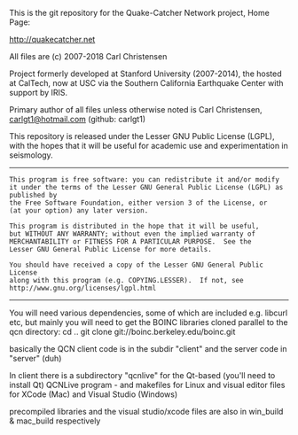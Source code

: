 This is the git repository for the Quake-Catcher Network project, Home Page:

http://quakecatcher.net

All files are (c) 2007-2018 Carl Christensen

Project formerly developed at Stanford University (2007-2014), the hosted at CalTech, now at USC via 
the Southern California Earthquake Center with support by IRIS.

Primary author of all files unless otherwise noted is Carl Christensen, carlgt1@hotmail.com  (github: carlgt1)

This repository is released under the Lesser GNU Public License (LGPL), with the hopes that it will
be useful for academic use and experimentation in seismology.

-------------

    This program is free software: you can redistribute it and/or modify
    it under the terms of the Lesser GNU General Public License (LGPL) as published by
    the Free Software Foundation, either version 3 of the License, or
    (at your option) any later version.

    This program is distributed in the hope that it will be useful,
    but WITHOUT ANY WARRANTY; without even the implied warranty of
    MERCHANTABILITY or FITNESS FOR A PARTICULAR PURPOSE.  See the
    Lesser GNU General Public License for more details.

    You should have received a copy of the Lesser GNU General Public License
    along with this program (e.g. COPYING.LESSER).  If not, see http://www.gnu.org/licenses/lgpl.html

---------------

You will need various dependencies, some of which are included e.g. libcurl etc, but mainly you will need to get
the BOINC libraries cloned parallel to the qcn directory:
cd ..
git clone git://boinc.berkeley.edu/boinc.git

basically the QCN client code is in the subdir "client" and the server code in "server" (duh)

In client there is a subdirectory "qcnlive" for the Qt-based (you'll need to install Qt) QCNLive program - and makefiles
for Linux and visual editor files for XCode (Mac) and Visual Studio (Windows)

precompiled libraries and the visual studio/xcode files are also in win_build & mac_build respectively
